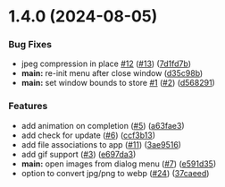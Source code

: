 # 1.4.0 (2024-08-05)


### Bug Fixes

* jpeg compression in place [#12](https://github.com/antonreshetov/image-optimizer/issues/12) ([#13](https://github.com/antonreshetov/image-optimizer/issues/13)) ([7d1fd7b](https://github.com/antonreshetov/image-optimizer/commit/7d1fd7b913aaccc3a902510f561bfd9a14ecc050))
* **main:** re-init menu after close window ([d35c98b](https://github.com/antonreshetov/image-optimizer/commit/d35c98bee92f4ed1ccf1a3b728fd8086acb71c57))
* **main:** set window bounds to store [#1](https://github.com/antonreshetov/image-optimizer/issues/1) ([#2](https://github.com/antonreshetov/image-optimizer/issues/2)) ([d568291](https://github.com/antonreshetov/image-optimizer/commit/d568291a9705f5d2b6bea00bcbf683dd0157a27e))


### Features

* add animation on completion ([#5](https://github.com/antonreshetov/image-optimizer/issues/5)) ([a63fae3](https://github.com/antonreshetov/image-optimizer/commit/a63fae31846baf3df8bdf94bdbd02c5dc37b57f5))
* add check for update ([#6](https://github.com/antonreshetov/image-optimizer/issues/6)) ([ccf3b13](https://github.com/antonreshetov/image-optimizer/commit/ccf3b13ff09dae5e3bb7cdcfc69b7b1988947156))
* add file associations to app ([#11](https://github.com/antonreshetov/image-optimizer/issues/11)) ([3ae9516](https://github.com/antonreshetov/image-optimizer/commit/3ae95168f4d097727c5437df9cea87334125c52e))
* add gif support ([#3](https://github.com/antonreshetov/image-optimizer/issues/3)) ([e697da3](https://github.com/antonreshetov/image-optimizer/commit/e697da3603344f9064cf062601c81c0872851664))
* **main:** open images from dialog menu ([#7](https://github.com/antonreshetov/image-optimizer/issues/7)) ([e591d35](https://github.com/antonreshetov/image-optimizer/commit/e591d3597e2c58ccbd3790c3911ebd5100d2a05d))
* option to convert jpg/png to webp ([#24](https://github.com/antonreshetov/image-optimizer/issues/24)) ([37caeed](https://github.com/antonreshetov/image-optimizer/commit/37caeedd09b8eb9b2a89819d449ac12585d7c378))



